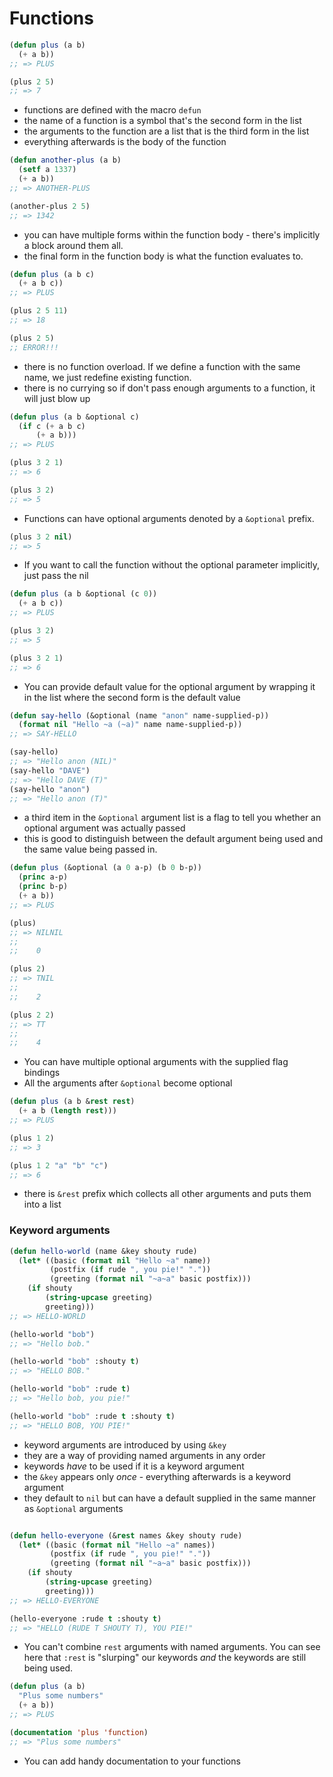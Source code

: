 # Functions

```commonlisp
(defun plus (a b)
  (+ a b))
;; => PLUS

(plus 2 5)
;; => 7
```

- functions are defined with the macro `defun`
- the name of a function is a symbol that's the second form in the list
- the arguments to the function are a list that is the third form in the list
- everything afterwards is the body of the function

```commonlisp
(defun another-plus (a b)
  (setf a 1337)
  (+ a b))
;; => ANOTHER-PLUS

(another-plus 2 5)
;; => 1342
```

- you can have multiple forms within the function body - there's implicitly a block around them all.
- the final form in the function body is what the function evaluates to.


```commonlisp
(defun plus (a b c)
  (+ a b c))
;; => PLUS

(plus 2 5 11)
;; => 18

(plus 2 5)
;; ERROR!!!
```

- there is no function overload. If we define a function with the same name, we just redefine existing function.
- there is no currying so if don't pass enough arguments to a function, it will just blow up

```commonlisp
(defun plus (a b &optional c)
  (if c (+ a b c)
      (+ a b)))
;; => PLUS

(plus 3 2 1)
;; => 6

(plus 3 2)
;; => 5
```
- Functions can have optional arguments denoted by a `&optional` prefix.  

```commonlisp
(plus 3 2 nil)
;; => 5
```

- If you want to call the function without the optional parameter implicitly, just pass the nil

```commonlisp
(defun plus (a b &optional (c 0))
  (+ a b c))
;; => PLUS

(plus 3 2)
;; => 5

(plus 3 2 1)
;; => 6
```

- You can provide default value for the optional argument by wrapping it in the list where the second form is the default value


```commonlisp
(defun say-hello (&optional (name "anon" name-supplied-p))
  (format nil "Hello ~a (~a)" name name-supplied-p))
;; => SAY-HELLO

(say-hello)
;; => "Hello anon (NIL)"
(say-hello "DAVE")
;; => "Hello DAVE (T)"
(say-hello "anon")
;; => "Hello anon (T)"
```

- a third item in the `&optional` argument list is a flag to tell you whether an optional argument was actually passed
- this is good to distinguish between the default argument being used and the same value being passed in.

```commonlisp
(defun plus (&optional (a 0 a-p) (b 0 b-p))
  (princ a-p)
  (princ b-p)
  (+ a b))
;; => PLUS

(plus)
;; => NILNIL
;;
;;    0

(plus 2)
;; => TNIL
;;
;;    2

(plus 2 2)
;; => TT
;;
;;    4
```

- You can have multiple optional arguments with the supplied flag bindings
- All the arguments after `&optional` become optional

```commonlisp
(defun plus (a b &rest rest)
  (+ a b (length rest)))
;; => PLUS

(plus 1 2)
;; => 3

(plus 1 2 "a" "b" "c")
;; => 6
```
- there is `&rest` prefix which collects all other arguments and puts them into a list 

### Keyword arguments

```commonlisp
(defun hello-world (name &key shouty rude)
  (let* ((basic (format nil "Hello ~a" name))
         (postfix (if rude ", you pie!" "."))
         (greeting (format nil "~a~a" basic postfix)))
    (if shouty
        (string-upcase greeting)
        greeting)))
;; => HELLO-WORLD

(hello-world "bob")
;; => "Hello bob."

(hello-world "bob" :shouty t)
;; => "HELLO BOB."

(hello-world "bob" :rude t)
;; => "Hello bob, you pie!"

(hello-world "bob" :rude t :shouty t)
;; => "HELLO BOB, YOU PIE!"
```

- keyword arguments are introduced by using `&key`
- they are a way of providing named arguments in any order
- keywords _have_ to be used if it is a keyword argument
- the `&key` appears only _once_ - everything afterwards is a keyword argument
- they default to `nil` but can have a default supplied in the same manner as `&optional` arguments

```commonlisp

(defun hello-everyone (&rest names &key shouty rude)
  (let* ((basic (format nil "Hello ~a" names))
         (postfix (if rude ", you pie!" "."))
         (greeting (format nil "~a~a" basic postfix)))
    (if shouty
        (string-upcase greeting)
        greeting)))
;; => HELLO-EVERYONE

(hello-everyone :rude t :shouty t)
;; => "HELLO (RUDE T SHOUTY T), YOU PIE!"
```

- You can't combine `rest` arguments with named arguments. You can see here that `:rest` is "slurping" our keywords _and_ the keywords are still being used.  

```commonlisp
(defun plus (a b)
  "Plus some numbers"
  (+ a b))
;; => PLUS

(documentation 'plus 'function)
;; => "Plus some numbers"
```

- You can add handy documentation to your functions
